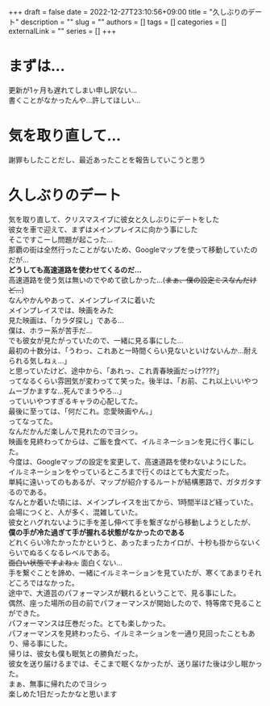 +++ 
draft = false
date = 2022-12-27T23:10:56+09:00
title = "久しぶりのデート"
description = ""
slug = ""
authors = []
tags = []
categories = []
externalLink = ""
series = []
+++


# まずは...  
更新が1ヶ月も遅れてしまい申し訳ない...  
書くことがなかったんや...許してほしい...  

# 気を取り直して...  
謝罪もしたことだし、最近あったことを報告していこうと思う

# 久しぶりのデート  
気を取り直して、クリスマスイブに彼女と久しぶりにデートをした  
彼女を車で迎えて、まずはメインプレイスに向かう事にした  
そこですこーし問題が起こった...  
那覇の街は全然行ったことがないため、Googleマップを使って移動していたのだが...  
**どうしても高速道路を使わせてくるのだ...**  
高速道路を使う気は無いのでやめて欲しかった...(~~まぁ、僕の設定ミスなんだけど...~~)  
なんやかんやあって、メインプレイスに着いた  
メインプレイスでは、映画をみた  
見た映画は、「カラダ探し」である...  
僕は、ホラー系が苦手だ...  
でも彼女が見たがっていたので、一緒に見る事にした...  
最初の十数分は、「うわっ、これあと一時間くらい見ないといけないんか...耐えられる気しねぇ...」  
と思っていたけど、途中から、「あれっ、これ青春映画だっけ????」  
ってなるくらい雰囲気が変わってて笑った。後半は、「お前、これ以上いいやつムーブかますな...死んでまうやろ...」  
っていいやつすぎるキャラの心配してた。  
最後に至っては、「何だこれ。恋愛映画やん。」  
ってなってた。  
なんだかんだ楽しんで見れたのでヨシっ。  
映画を見終わってからは、ご飯を食べて、イルミネーションを見に行く事にした。  
今度は、Googleマップの設定を変更して、高速道路を使わないようにした。  
イルミネーションをやっているところまで行くのはとても大変だった。  
単純に遠いってのもあるが、マップが紹介するルートが結構悪路で、ガタガタするのである。  
なんとか着いた頃には、メインプレイスを出てから、1時間半ほど経っていた。  
会場につくと、人が多く、混雑していた。  
彼女とハグれないように手を差し伸べて手を繋ぎながら移動しようとしたが、  
**僕の手が冷た過ぎて手が握れる状態がなかったのである**  
どれくらい冷たかったかというと、あったまったカイロが、十秒も掛からないくらいでぬるくなるレベルである。  
~~面白い状態ですよねぇ~~ 面白くない...  
手を繋ぐことを諦め、一緒にイルミネーションを見ていたが、寒くてあまりそれどころではなかった。  
途中で、大道芸のパフォーマンスが観れるということで、見る事にした。  
偶然、座った場所の目の前でパフォーマンスが開始したので、特等席で見ることができた。  
パフォーマンスは圧巻だった。とても楽しかった。  
パフォーマンスを見終わったら、イルミネーションを一通り見回ったこともあり、帰る事にした。  
帰りは、彼女も僕も眠気との勝負だった。  
彼女を送り届けるまでは、そこまで眠くなかったが、送り届けた後は少し眠かった。  
まぁ、無事に帰れたのでヨシっ  
楽しめた1日だったかなと思います
